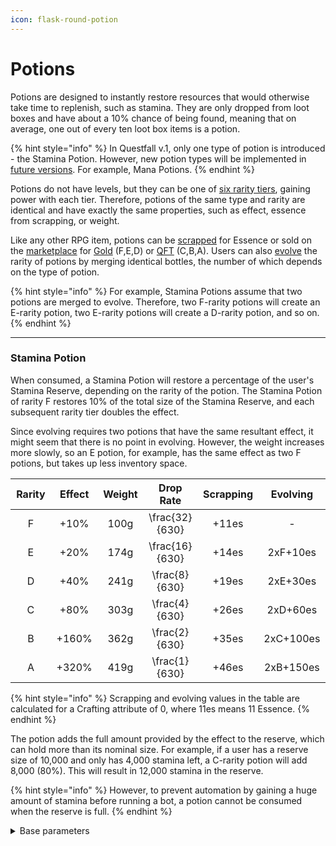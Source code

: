 ```yaml
---
icon: flask-round-potion
---
```


# Potions

Potions are designed to instantly restore resources that would otherwise take time to replenish, such as stamina. They are only dropped from loot boxes and have about a 10% chance of being found, meaning that on average, one out of every ten loot box items is a potion.&#x20;

{% hint style="info" %}
In Questfall v.1, only one type of potion is introduced - the Stamina Potion. However, new potion types will be implemented in [future versions](../../../roadmap/future-versions.md). For example, Mana Potions.
{% endhint %}

Potions do not have levels, but they can be one of [six rarity tiers](./#item-rarity), gaining power with each tier. Therefore, potions of the same type and rarity are identical and have exactly the same properties, such as effect, essence from scrapping, or weight.

Like any other RPG item, potions can be [scrapped](../rpg-attributes/crafting.md#scrapping) for Essence or sold on the [marketplace](../../../infrastructure/marketplace.md) for [Gold](../../../assets/gold-in-game.md) (F,E,D) or [QFT](../../../assets/questfall-tokens-qft.md) (C,B,A). Users can also [evolve](../rpg-attributes/crafting.md#evolving) the rarity of potions by merging identical bottles, the number of which depends on the type of potion.

{% hint style="info" %}
For example, Stamina Potions assume that two potions are merged to evolve. Therefore, two F-rarity potions will create an E-rarity potion, two E-rarity potions will create a D-rarity potion, and so on.
{% endhint %}

***

### Stamina Potion

When consumed, a Stamina Potion will restore a percentage of the user's Stamina Reserve, depending on the rarity of the potion. The Stamina Potion of rarity F restores 10% of the total size of the Stamina Reserve, and each subsequent rarity tier doubles the effect.&#x20;

Since evolving requires two potions that have the same resultant effect, it might seem that there is no point in evolving. However, the weight increases more slowly, so an E potion, for example, has the same effect as two F potions, but takes up less inventory space.

<table><thead><tr><th width="94" align="center">Rarity</th><th width="87" align="center">Effect</th><th width="83" align="center">Weight </th><th width="108" align="center">Drop Rate</th><th width="105" align="center">Scrapping</th><th width="115" align="center">Evolving</th></tr></thead><tbody><tr><td align="center">F</td><td align="center">+10%</td><td align="center">100g</td><td align="center"><span class="math">\frac{32}{630}</span></td><td align="center">+11es</td><td align="center">-</td></tr><tr><td align="center">E</td><td align="center">+20%</td><td align="center">174g</td><td align="center"><span class="math">\frac{16}{630}</span></td><td align="center">+14es</td><td align="center">2xF+10es</td></tr><tr><td align="center">D</td><td align="center">+40%</td><td align="center">241g</td><td align="center"><span class="math">\frac{8}{630}</span></td><td align="center">+19es</td><td align="center">2xE+30es</td></tr><tr><td align="center">C</td><td align="center">+80%</td><td align="center">303g</td><td align="center"><span class="math">\frac{4}{630}</span></td><td align="center">+26es</td><td align="center">2xD+60es</td></tr><tr><td align="center">B</td><td align="center">+160%</td><td align="center">362g</td><td align="center"><span class="math">\frac{2}{630}</span></td><td align="center">+35es</td><td align="center">2xC+100es</td></tr><tr><td align="center">A</td><td align="center">+320%</td><td align="center">419g</td><td align="center"><span class="math">\frac{1}{630}</span></td><td align="center">+46es</td><td align="center">2xB+150es</td></tr></tbody></table>

{% hint style="info" %}
Scrapping and evolving values in the table are calculated for a Crafting attribute of 0, where 11es means 11 Essence.
{% endhint %}

The potion adds the full amount provided by the effect to the reserve, which can hold more than its nominal size. For example, if a user has a reserve size of 10,000 and only has 4,000 stamina left, a C-rarity potion will add 8,000 (80%). This will result in 12,000 stamina in the reserve.

{% hint style="info" %}
However, to prevent automation by gaining a huge amount of stamina before running a bot, a potion cannot be consumed when the reserve is full.
{% endhint %}

<details>

<summary>Base parameters</summary>

* Average loot box percentage: 10%
* Effect growth with each rarity: x2
* Density affecting the weight: $$Rarity^{-2.2}$$
* Merging factor for evolution: x2
* Drop rate decrease with rarity: x0.5

</details>

